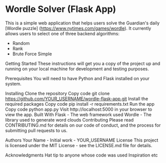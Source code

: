# Wordle Solver (Flask App)
This is a simple web application that helps users solve the Guardian's daily [Wordle puzzle] (https://www.nytimes.com/games/wordle). It currently allows users to select one of three backend algorithms:
* Random
* Rank
* Brute Force Simple

Getting Started
These instructions will get you a copy of the project up and running on your local machine for development and testing purposes.

Prerequisites
You will need to have Python and Flask installed on your system.

Installing
Clone the repository
Copy code
git clone https://github.com/YOUR_USERNAME/wordle-flask-app.git
Install the required packages
Copy code
pip install -r requirements.txt
Run the app
Copy code
python app.py
Visit http://localhost:5000 in your browser to view the app.
Built With
Flask - The web framework used
Wordle - The library used to generate word clouds
Contributing
Please read CONTRIBUTING.md for details on our code of conduct, and the process for submitting pull requests to us.

Authors
Your Name - Initial work - YOUR_USERNAME
License
This project is licensed under the MIT License - see the LICENSE.md file for details.

Acknowledgments
Hat tip to anyone whose code was used
Inspiration
etc
